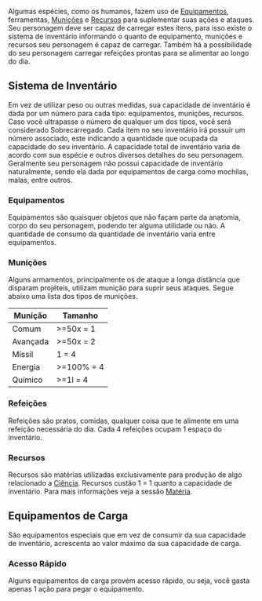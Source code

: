 Algumas espécies, como os humanos, fazem uso de [Equipamentos](#equipamentos), ferramentas, [Munições](#munições) e [Recursos](#recursos) para suplementar suas ações e ataques. Seu personagem deve ser capaz de carregar estes itens, para isso existe o sistema de inventário informando o quanto de equipamento, munições e recursos seu personagem é capaz de carregar. Também há a possibilidade do seu personagem carregar refeições prontas para se alimentar ao longo do dia.

## Sistema de Inventário

Em vez de utilizar peso ou outras medidas, sua capacidade de inventário é dada por um número para cada tipo: equipamentos, munições, recursos. Caso você ultrapasse o número de qualquer um dos tipos, você será considerado Sobrecarregado.
Cada item no seu inventário irá possuir um número associado, este indicando a quantidade que ocupada da capacidade do seu inventário.
A capacidade total de inventário varia de acordo com sua espécie e outros diversos detalhes do seu personagem. Geralmente seu personagem não possui capacidade de inventário naturalmente, sendo ela dada por equipamentos de carga como mochilas, malas, entre outros.

### Equipamentos

Equipamentos são quaisquer objetos que não façam parte da anatomia, corpo do seu personagem, podendo ter alguma utilidade ou não. A quantidade de consumo da quantidade de inventário varia entre equipamentos.

### Munições

Alguns armamentos, principalmente os de ataque a longa distância que disparam projéteis, utilizam munição para suprir seus ataques. Segue abaixo uma lista dos tipos de munições.

| Munição  | Tamanho    |
| -------- | ---------- |
| Comum    | >=50x = 1  |
| Avançada | >=50x = 2  |
| Míssil   | 1 = 4      |
| Energia  | >=100% = 4 |
| Químico  | >=1l = 4   |

### Refeições

Refeições são pratos, comidas, qualquer coisa que te alimente em uma refeição necessária do dia. Cada 4 refeições ocupam 1 espaço do inventário.

### Recursos

Recursos são matérias utilizadas exclusivamente para produção de algo relacionado a [Ciência](). Recursos custão 1 = 1 quanto a capacidade de inventário. Para mais informações veja a sessão [Matéria]().

## Equipamentos de Carga

São equipamentos especiais que em vez de consumir da sua capacidade de inventário, acrescenta ao valor máximo da sua capacidade de carga.

### Acesso Rápido

Alguns equipamentos de carga provém acesso rápido, ou seja, você gasta apenas 1 ação para pegar o equipamento.

